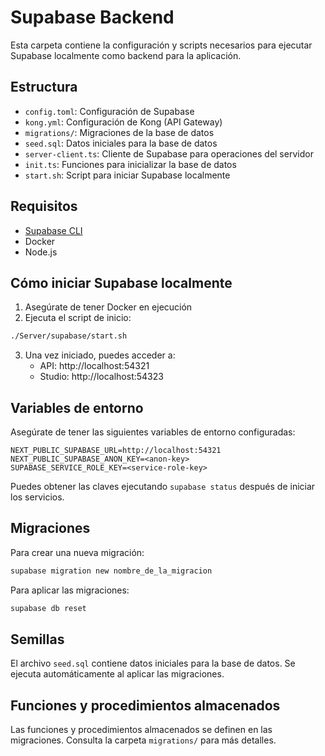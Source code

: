 # Supabase Backend

Esta carpeta contiene la configuración y scripts necesarios para ejecutar Supabase localmente como backend para la aplicación.

## Estructura

- `config.toml`: Configuración de Supabase
- `kong.yml`: Configuración de Kong (API Gateway)
- `migrations/`: Migraciones de la base de datos
- `seed.sql`: Datos iniciales para la base de datos
- `server-client.ts`: Cliente de Supabase para operaciones del servidor
- `init.ts`: Funciones para inicializar la base de datos
- `start.sh`: Script para iniciar Supabase localmente

## Requisitos

- [Supabase CLI](https://supabase.com/docs/guides/cli)
- Docker
- Node.js

## Cómo iniciar Supabase localmente

1. Asegúrate de tener Docker en ejecución
2. Ejecuta el script de inicio:

```bash
./Server/supabase/start.sh
```

3. Una vez iniciado, puedes acceder a:
   - API: http://localhost:54321
   - Studio: http://localhost:54323

## Variables de entorno

Asegúrate de tener las siguientes variables de entorno configuradas:

```
NEXT_PUBLIC_SUPABASE_URL=http://localhost:54321
NEXT_PUBLIC_SUPABASE_ANON_KEY=<anon-key>
SUPABASE_SERVICE_ROLE_KEY=<service-role-key>
```

Puedes obtener las claves ejecutando `supabase status` después de iniciar los servicios.

## Migraciones

Para crear una nueva migración:

```bash
supabase migration new nombre_de_la_migracion
```

Para aplicar las migraciones:

```bash
supabase db reset
```

## Semillas

El archivo `seed.sql` contiene datos iniciales para la base de datos. Se ejecuta automáticamente al aplicar las migraciones.

## Funciones y procedimientos almacenados

Las funciones y procedimientos almacenados se definen en las migraciones. Consulta la carpeta `migrations/` para más detalles.
